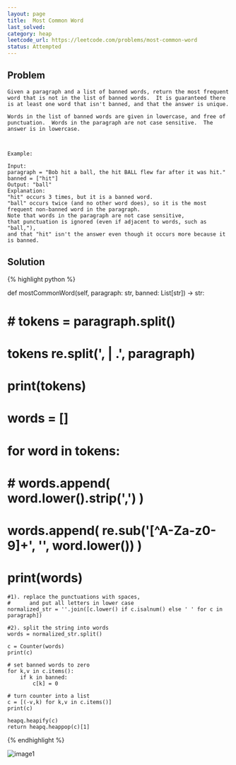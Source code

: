 ```yaml
---
layout: page
title:  Most Common Word
last_solved: 
category: heap
leetcode_url: https://leetcode.com/problems/most-common-word
status: Attempted
---
```


Problem
-------

```
Given a paragraph and a list of banned words, return the most frequent word that is not in the list of banned words.  It is guaranteed there is at least one word that isn't banned, and that the answer is unique.

Words in the list of banned words are given in lowercase, and free of punctuation.  Words in the paragraph are not case sensitive.  The answer is in lowercase.

 

Example:

Input: 
paragraph = "Bob hit a ball, the hit BALL flew far after it was hit."
banned = ["hit"]
Output: "ball"
Explanation: 
"hit" occurs 3 times, but it is a banned word.
"ball" occurs twice (and no other word does), so it is the most frequent non-banned word in the paragraph. 
Note that words in the paragraph are not case sensitive,
that punctuation is ignored (even if adjacent to words, such as "ball,"), 
and that "hit" isn't the answer even though it occurs more because it is banned.

```

Solution
----------

{% highlight python %}

def mostCommonWord(self, paragraph: str, banned: List[str]) -> str:
    
#         # tokens = paragraph.split()
#         tokens re.split(', | .', paragraph)
#         print(tokens)
    
#         words = []
#         for word in tokens:
#             # words.append( word.lower().strip(',') )
#             words.append( re.sub('[^A-Za-z0-9]+', '', word.lower()) )
    
#         print(words)
    
    #1). replace the punctuations with spaces,
    #      and put all letters in lower case
    normalized_str = ''.join([c.lower() if c.isalnum() else ' ' for c in paragraph])

    #2). split the string into words
    words = normalized_str.split()

    c = Counter(words)
    print(c)
    
    # set banned words to zero
    for k,v in c.items():
        if k in banned:
            c[k] = 0
    
    # turn counter into a list
    c = [(-v,k) for k,v in c.items()]
    print(c)
    
    heapq.heapify(c)
    return heapq.heappop(c)[1]

{% endhighlight %}


![image1]()